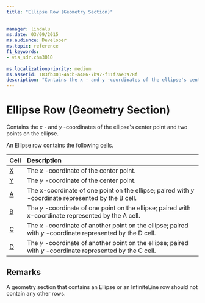 ```yaml
---
title: "Ellipse Row (Geometry Section)"
 
 
manager: lindalu
ms.date: 03/09/2015
ms.audience: Developer
ms.topic: reference
f1_keywords:
- vis_sdr.chm3010
 
ms.localizationpriority: medium
ms.assetid: 183fb303-4acb-a486-7b97-f11f7ae3978f
description: "Contains the x - and y -coordinates of the ellipse's center point and two points on the ellipse."
---
```


# Ellipse Row (Geometry Section)

Contains the  *x*  - and  *y*  -coordinates of the ellipse's center point and two points on the ellipse. 
  
An Ellipse row contains the following cells.
  
|**Cell**|**Description**|
|:-----|:-----|
|[X](x-cell-geometry-section.md) <br/> |The *x*  -coordinate of the center point. |
|[Y](y-cell-geometry-section.md) <br/> |The *y*  -coordinate of the center point. |
|[A](a-cell-geometry-section.md) <br/> |The x-coordinate of one point on the ellipse; paired with  *y*  -coordinate represented by the B cell. |
|[B](b-cell-geometry-section.md) <br/> |The *y*  -coordinate of one point on the ellipse; paired with x-coordinate represented by the A cell. |
|[C](c-cell-geometry-section.md) <br/> |The *x*  -coordinate of another point on the ellipse; paired with  *y*  -coordinate represented by the D cell. |
|[D](d-cell-geometry-section.md) <br/> |The *y*  -coordinate of another point on the ellipse; paired with  *y*  -coordinate represented by the C cell. |
   
## Remarks

A geometry section that contains an Ellipse or an InfiniteLine row should not contain any other rows.
  

